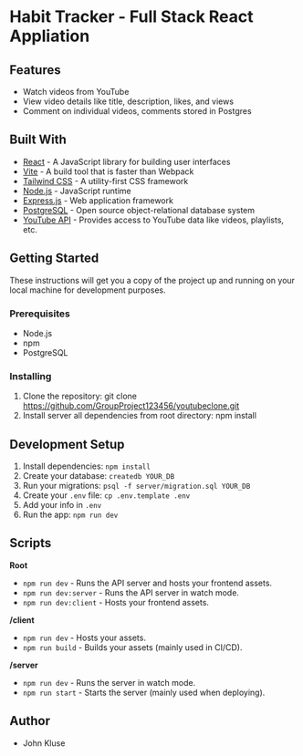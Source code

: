 # Habit Tracker - Full Stack React Appliation

## Features
- Watch videos from YouTube
- View video details like title, description, likes, and views
- Comment on individual videos, comments stored in Postgres
  
## Built With
- [React](https://reactjs.org/) - A JavaScript library for building user interfaces
- [Vite](https://vitejs.dev/) - A build tool that is faster than Webpack
- [Tailwind CSS](https://tailwindcss.com/) - A utility-first CSS framework
- [Node.js](https://nodejs.org/en/) - JavaScript runtime
- [Express.js](https://expressjs.com/) - Web application framework
- [PostgreSQL](https://www.postgresql.org/) - Open source object-relational database system
- [YouTube API](https://developers.google.com/youtube) - Provides access to YouTube data like videos, playlists, etc.

## Getting Started
These instructions will get you a copy of the project up and running on your local machine for development purposes.

### Prerequisites
- Node.js
- npm
- PostgreSQL

### Installing
1. Clone the repository:
git clone https://github.com/GroupProject123456/youtubeclone.git
2. Install server all dependencies from root directory:
npm install

## Development Setup

1. Install dependencies: `npm install`
1. Create your database: `createdb YOUR_DB`
1. Run your migrations: `psql -f server/migration.sql YOUR_DB`
1. Create your `.env` file: `cp .env.template .env`
1. Add your info in `.env`
1. Run the app: `npm run dev`

## Scripts

**Root**

- `npm run dev` - Runs the API server and hosts your frontend assets.
- `npm run dev:server` - Runs the API server in watch mode.
- `npm run dev:client` - Hosts your frontend assets.

**/client**

- `npm run dev` - Hosts your assets.
- `npm run build` - Builds your assets (mainly used in CI/CD).

**/server**

- `npm run dev` - Runs the server in watch mode.
- `npm run start` - Starts the server (mainly used when deploying).



## Author
- John Kluse

